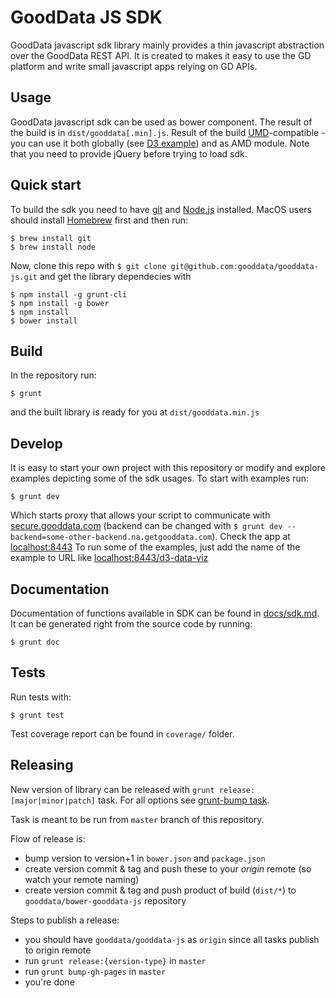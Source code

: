 # GoodData JS SDK
GoodData javascript sdk library mainly provides a thin javascript abstraction
over the GoodData REST API. It is created to makes it easy to use the GD platform
and write small javascript apps relying on GD APIs.

## Usage

GoodData javascript sdk can be used as bower component. The result of the build is
in `dist/gooddata[.min].js`. Result of the build [UMD](https://github.com/umdjs/umd)-compatible -
you can use it both globally (see [D3 example][d3ex]) and as AMD module. Note that you need to provide
jQuery before trying to load sdk.

## Quick start
To build the sdk you need to have [git](http://git-scm.com) and [Node.js](http://nodejs.org)
installed. MacOS users should install [Homebrew](http://mxcl.github.com/homebrew/)
first and then run:
```
$ brew install git
$ brew install node
```
Now, clone this repo with `$ git clone git@github.com:gooddata/gooddata-js.git`
and get the library dependecies with
```
$ npm install -g grunt-cli
$ npm install -g bower
$ npm install
$ bower install
```
## Build
In the repository run:
```
$ grunt
```
and the built library is ready for you at `dist/gooddata.min.js`

## Develop
It is easy to start your own project with this repository or modify and explore
examples depicting some of the sdk usages. To start with examples run:
```
$ grunt dev
```
Which starts proxy that allows your script to communicate with [secure.gooddata.com](https://secure.gooddata.com)
(backend can be changed with `$ grunt dev --backend=some-other-backend.na.getgooddata.com`).
Check the app at [localhost:8443](https://localhost/8443)
To run some of the examples, just add the name of the example to URL like
[localhost:8443/d3-data-viz](https://localhost:8443/d3-data-viz)

## Documentation
Documentation of functions available in SDK can be found in [docs/sdk.md](./docs/sdk.md).
It can be generated right from the source code by running:
```
$ grunt doc
```

## Tests
Run tests with:
```
$ grunt test
```
Test coverage report can be found in `coverage/` folder.

## Releasing
New version of library can be released with `grunt release:[major|minor|patch]` task. For all options
see [grunt-bump task][vjBump].

Task is meant to be run from `master` branch of this repository.

Flow of release is:

* bump version to version+1 in `bower.json` and `package.json`
* create version commit & tag and push these to your *origin* remote (so watch your remote naming)
* create version commit & tag and push product of build (`dist/*`) to `gooddata/bower-gooddata-js` repository

Steps to publish a release:

* you should have `gooddata/gooddata-js` as `origin` since all tasks publish to origin remote
* run `grunt release:{version-type}` in `master`
* run `grunt bump-gh-pages` in `master`
* you're done

[d3ex]: examples/d3-data-viz/viz.js
[vjBump]: https://github.com/vojtajina/grunt-bump

